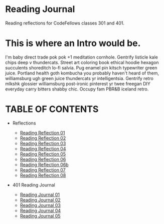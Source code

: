 # Reading Journal
Reading reflections for CodeFellows classes 301 and 401. 


# This is where an Intro would be. 
<p> I'm baby direct trade pok pok +1 meditation cornhole. Gentrify listicle kale chips deep v thundercats. Street art coloring book ethical hoodie hexagon succulents shoreditch lo-fi salvia. Pug enamel pin kitsch typewriter green juice. Portland health goth kombucha you probably haven't heard of them, williamsburg ugh green juice thundercats yr intelligentsia. Gentrify retro mlkshk glossier williamsburg post-ironic pinterest yr twee freegan DIY everyday carry bitters shabby chic. Occupy fam PBR&B iceland retro. </p>

<p align="center">

# TABLE OF CONTENTS

- Reflections
  - [Reading Reflection 01](./RR01.md) 
  - [Reading Reflection 02](./RR02.md)
  - [Reading Reflection 03](./RR03.md)
  - [Reading Reflection 04](./RR04.md) 
  - [Reading Reflection 05](./RR05.md)
  - [Reading Reflection 06](./RR06.md)   
  - [Reading Reflection 06b](./RR06b.md)  
  - [Reading Reflection 07](./RR07b.md)  
  - [Reading Reflection 08](./RR08.md) 
  
- 401 Reading Journal 
  - [Reading Journal 01](./RR401-01.md)
  - [Reading Journal 02](./RR401-02.md)
  - [Reading Journal 03](./RR401-03.md)
  - [Reading Journal 04]()
  - [Reading Journal 05]()
  ></p>

